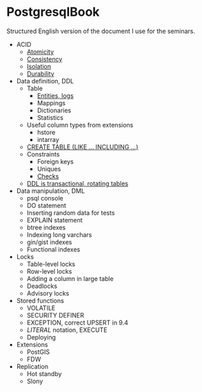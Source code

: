 # PostgresqlBook

Structured English version of the document I use for the seminars.

- ACID
    - [Atomicity](/acid/atomicity.md)
    - [Consistency](/acid/consistency.md)
    - [Isolation](/acid/isolation.md)
    - [Durability](/acid/durability.md)
- Data definition, DDL
    - Table
        - [Entities, logs](/ddl/tables/entities.md)
        - Mappings
        - Dictionaries
        - Statistics
    - Useful column types from extensions
        - hstore
        - intarray
    - [CREATE TABLE (LIKE ... INCLUDING ...)](/ddl/create_table_like.md)
    - Constraints
        - Foreign keys
        - Uniques
        - [Checks](/ddl/constraints/checks.md)
    - [DDL is transactional, rotating tables](/ddl/transactional.md)
- Data manipulation, DML
    - psql console
    - DO statement
    - Inserting random data for tests
    - EXPLAIN statement
    - btree indexes
    - Indexing long varchars
    - gin/gist indexes
    - Functional indexes
- Locks
    - Table-level locks
    - Row-level locks
    - Adding a column in large table
    - Deadlocks
    - Advisory locks
- Stored functions
    - VOLATILE
    - SECURITY DEFINER
    - EXCEPTION, correct UPSERT in 9.4
    - $LITERAL$ notation, EXECUTE
    - Deploying
- Extensions
    - PostGIS
    - FDW
- Replication
    - Hot standby
    - Slony
